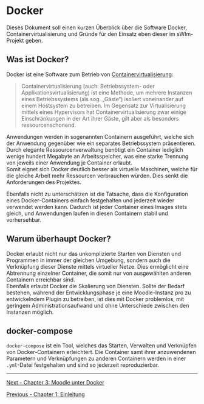 # Docker

Dieses Dokument soll einen kurzen Überblick über die Software Docker, Containervirtualisierung und Gründe für den Einsatz eben dieser im sWIm-Projekt geben.

## Was ist Docker?

Docker ist eine Software zum Betrieb von [Containervirtualisierung](https://www.wikiwand.com/de/Containervirtualisierung):

> Containervirtualisierung \(auch: Betriebssystem- oder Applikationsvirtualisierung\) ist eine Methode, um mehrere Instanzen eines Betriebssystems \(als sog. „Gäste“\) isoliert voneinander auf einem Hostsystem zu betreiben. Im Gegensatz zur Virtualisierung mittels eines Hypervisors hat Containervirtualisierung zwar einige Einschränkungen in der Art ihrer Gäste, gilt aber als besonders ressourcenschonend.

Anwendungen werden in sogenannten Containern ausgeführt, welche sich der Anwendung gegenüber wie ein separates Betriebssystem präsentieren. Durch elegante Ressourcenverwaltung benötigt ein Container lediglich wenige hundert Megabyte an Arbeitsspeicher, was eine starke Trennung von jeweils einer Anwendung je Container erlaubt.  
Somit eignet sich Docker deutlich besser als virtuelle Maschinen, welche für die gleiche Arbeit mehr Ressourcen verbrauchen würden. Dies senkt die Anforderungen des Projektes.

Ebenfalls nicht zu unterschätzen ist die Tatsache, dass die Konfiguration eines Docker-Containers einfach festgehalten und jederzeit wieder verwendet werden kann. Dadurch ist jeder Container eines Images stets gleich, und Anwendungen laufen in diesen Containern stabil und vorhersehbar.

## Warum überhaupt Docker?

Docker erlaubt nicht nur das unkomplizierte Starten von Diensten und Programmen in immer der gleichen Umgebung, sondern auch die Verknüpfung dieser Dienste mittels virtueller Netze. Dies ermöglicht eine Abtrennung einzelner Container, die somit nur von ausgewählten anderen Containern erreichbar sind.  
Ebenfalls erlaubt Docker die Skalierung von Diensten. Sollte der Bedarf bestehen, während der Entwicklungsphase je eine Moodle-Instanz pro zu entwickelndem Plugin zu betreiben, ist dies mit Docker problemlos, mit geringem Administrationsaufwand und ohne Unterschiede zwischen den Instanzen möglich.

## docker-compose

`docker-compose` ist ein Tool, welches das Starten, Verwalten und Verknüpfen von Docker-Containern erleichtert. Die Container samt ihrer anzuwendenen Parametern und Verknüpfungen zu anderen Containern werden in einer `.yml`-Datei festgehalten und sind so jederzeit reproduzierbar.

---

[Next - Chapter 3: Moodle unter Docker](moodle-unter-docker.md)

[Previous - Chapter 1: Einleitung](README.md)


